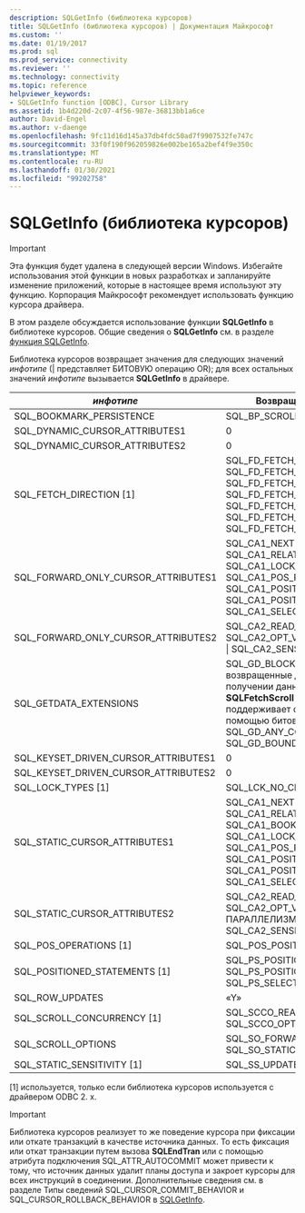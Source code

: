 ```yaml
---
description: SQLGetInfo (библиотека курсоров)
title: SQLGetInfo (библиотека курсоров) | Документация Майкрософт
ms.custom: ''
ms.date: 01/19/2017
ms.prod: sql
ms.prod_service: connectivity
ms.reviewer: ''
ms.technology: connectivity
ms.topic: reference
helpviewer_keywords:
- SQLGetInfo function [ODBC], Cursor Library
ms.assetid: 1b4d220d-2c07-4f56-987e-36813bb1a6ce
author: David-Engel
ms.author: v-daenge
ms.openlocfilehash: 9fc11d16d145a37db4fdc50ad7f9907532fe747c
ms.sourcegitcommit: 33f0f190f962059826e002be165a2bef4f9e350c
ms.translationtype: MT
ms.contentlocale: ru-RU
ms.lasthandoff: 01/30/2021
ms.locfileid: "99202758"
---
```

# <a name="sqlgetinfo-cursor-library"></a>SQLGetInfo (библиотека курсоров)
> [!IMPORTANT]  
>  Эта функция будет удалена в следующей версии Windows. Избегайте использования этой функции в новых разработках и запланируйте изменение приложений, которые в настоящее время используют эту функцию. Корпорация Майкрософт рекомендует использовать функцию курсора драйвера.  
  
 В этом разделе обсуждается использование функции **SQLGetInfo** в библиотеке курсоров. Общие сведения о **SQLGetInfo** см. в разделе [функция SQLGetInfo](../../../odbc/reference/syntax/sqlgetinfo-function.md).  
  
 Библиотека курсоров возвращает значения для следующих значений *инфотипе* (&#124; представляет БИТОВУЮ операцию OR); для всех остальных значений *инфотипе* вызывается **SQLGetInfo** в драйвере.  
  
|*инфотипе*|Возвращаемое значение|  
|----------------|--------------------|  
|SQL_BOOKMARK_PERSISTENCE|SQL_BP_SCROLL|  
|SQL_DYNAMIC_CURSOR_ATTRIBUTES1|0|  
|SQL_DYNAMIC_CURSOR_ATTRIBUTES2|0|  
|SQL_FETCH_DIRECTION [1]|SQL_FD_FETCH_ABSOLUTE &#124; SQL_FD_FETCH_FIRST &#124; SQL_FD_FETCH_LAST &#124; SQL_FD_FETCH_NEXT &#124; SQL_FD_FETCH_PRIOR &#124; SQL_FD_FETCH_RELATIVE &#124; SQL_FD_FETCH_BOOKMARK|  
|SQL_FORWARD_ONLY_CURSOR_ATTRIBUTES1|SQL_CA1_NEXT &#124; SQL_CA1_ABSOLUTE &#124; SQL_CA1_RELATIVE &#124; SQL_CA1_LOCK_NO_CHANGE &#124; SQL_CA1_POS_POSITION &#124; SQL_CA1_POSITIONED_DELETE &#124; SQL_CA1_POSITIONED_UPDATE &#124; SQL_CA1_SELECT_FOR_UPDATE|  
|SQL_FORWARD_ONLY_CURSOR_ATTRIBUTES2|SQL_CA2_READ_ONLY_CONCUR &#124; SQL_CA2_OPT_VALUES_CONCURRENCY &#124; SQL_CA2_SENSITIVITY_UPDATES|  
|SQL_GETDATA_EXTENSIONS|SQL_GD_BLOCK &#124; значения, возвращенные драйвером **.**  при получении данных с помощью **SQLFetchScroll** **SQLGetData** поддерживает функции, заданные с помощью битовых масок SQL_GD_ANY_COLUMN и SQL_GD_BOUND.|  
|SQL_KEYSET_DRIVEN_CURSOR_ATTRIBUTES1|0|  
|SQL_KEYSET_DRIVEN_CURSOR_ATTRIBUTES2|0|  
|SQL_LOCK_TYPES [1]|SQL_LCK_NO_CHANGE|  
|SQL_STATIC_CURSOR_ATTRIBUTES1|SQL_CA1_NEXT &#124; SQL_CA1_ABSOLUTE &#124; SQL_CA1_RELATIVE &#124; SQL_CA1_BOOKMARK &#124; SQL_CA1_LOCK_NO_CHANGE &#124; SQL_CA1_POS_POSITION &#124; SQL_CA1_POSITIONED_DELETE &#124; SQL_CA1_POSITIONED_UPDATE &#124; SQL_CA1_SELECT_FOR_UPDATE|  
|SQL_STATIC_CURSOR_ATTRIBUTES2|SQL_CA2_READ_ONLY_CONCUR &#124; SQL_CA2_OPT_VALUES_ &#124; ПАРАЛЛЕЛИЗМА SQL_CA2_SENSITIVITY_UPDATES|  
|SQL_POS_OPERATIONS [1]|SQL_POS_POSITION|  
|SQL_POSITIONED_STATEMENTS [1]|SQL_PS_POSITIONED_DELETE &#124; SQL_PS_POSITIONED_UPDATE &#124; SQL_PS_SELECT_FOR_UPDATE|  
|SQL_ROW_UPDATES|«Y»|  
|SQL_SCROLL_CONCURRENCY [1]|SQL_SCCO_READ_ONLY &#124; SQL_SCCO_OPT_VALUES|  
|SQL_SCROLL_OPTIONS|SQL_SO_FORWARD_ONLY &#124; SQL_SO_STATIC|  
|SQL_STATIC_SENSITIVITY [1]|SQL_SS_UPDATES|  
  
 [1] используется, только если библиотека курсоров используется с драйвером ODBC 2. x.  
  
> [!IMPORTANT]  
>  Библиотека курсоров реализует то же поведение курсора при фиксации или откате транзакций в качестве источника данных. То есть фиксация или откат транзакции путем вызова **SQLEndTran** или с помощью атрибута подключения SQL_ATTR_AUTOCOMMIT может привести к тому, что источник данных удалит планы доступа и закроет курсоры для всех инструкций в соединении. Дополнительные сведения см. в разделе Типы сведений SQL_CURSOR_COMMIT_BEHAVIOR и SQL_CURSOR_ROLLBACK_BEHAVIOR в [SQLGetInfo](../../../odbc/reference/syntax/sqlgetinfo-function.md).
